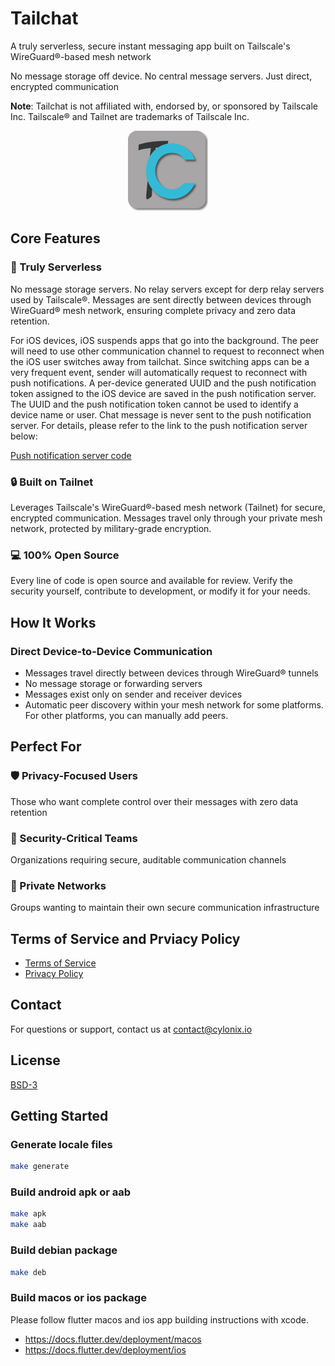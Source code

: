 # Tailchat

 A truly serverless, secure instant messaging app built on Tailscale's WireGuard®-based mesh network

 No message storage off device. No central message servers. Just direct, encrypted communication

**Note**: Tailchat is not affiliated with, endorsed by, or sponsored by Tailscale Inc. Tailscale® and Tailnet are trademarks of Tailscale Inc.


<center>
<img src="lib/assets/images/tailchat.png" alt="Tailchat" width=128></img>
</center>

## Core Features

### 🚫 Truly Serverless

No message storage servers. No relay servers except for derp relay servers used by Tailscale®. Messages are sent directly between devices through WireGuard® mesh network, ensuring complete privacy and zero data retention.

For iOS devices, iOS suspends apps that go into the background. The peer will need to use other communication channel
to request to reconnect when the iOS user switches away from tailchat. Since switching apps can be a very frequent event, sender will automatically request to reconnect with push notifications. A per-device generated UUID and the push notification token assigned to the iOS device are saved in the push notification server. The UUID and the push notification token cannot be used to identify a device name or user. Chat message is never sent to the push notification server. For details, please refer to the link to the push notification server below:

[Push notification server code]("https://github.com/cylonix/tailchat/blob/main/pnserver/pnserver.go")

### 🔒 Built on Tailnet

Leverages Tailscale's WireGuard®-based mesh network (Tailnet) for secure, encrypted communication. Messages travel only through your private mesh network, protected by military-grade encryption.

### 💻 100% Open Source

Every line of code is open source and available for review. Verify the security yourself, contribute to development, or modify it for your needs.

## How It Works

### Direct Device-to-Device Communication

- Messages travel directly between devices through WireGuard® tunnels
- No message storage or forwarding servers
- Messages exist only on sender and receiver devices
- Automatic peer discovery within your mesh network for some platforms. For other platforms, you can manually add peers.

## Perfect For

### 🛡️ Privacy-Focused Users

Those who want complete control over their messages with zero data retention

### 🏢 Security-Critical Teams

Organizations requiring secure, auditable communication channels

### 👥 Private Networks

Groups wanting to maintain their own secure communication infrastructure

## Terms of Service and Prviacy Policy

- [Terms of Service](https://cylonix.io/web/view/tailchat/terms.html)
- [Privacy Policy](https://cylonix.io/web/view/tailchat/privacy_policy.html)

## Contact

For questions or support, contact us at [contact@cylonix.io](mailto:contact@cylonix.io)

## License

[BSD-3](./LICENSE)

## Getting Started

### Generate locale files

``` bash
make generate
```

### Build android apk or aab

``` bash
make apk
make aab
```

### Build debian package

``` bash
make deb
```

### Build macos or ios package

Please follow flutter macos and ios app building instructions with xcode.
- <https://docs.flutter.dev/deployment/macos>
- <https://docs.flutter.dev/deployment/ios>


